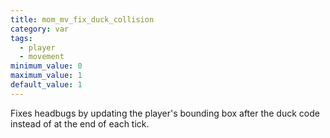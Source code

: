 ```yaml
---
title: mom_mv_fix_duck_collision
category: var
tags:
  - player
  - movement
minimum_value: 0
maximum_value: 1
default_value: 1
---
```


Fixes headbugs by updating the player's bounding box after the duck code instead of at the end of each tick.
